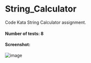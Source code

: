 # String_Calculator
Code Kata String Calculator assignment.

#### Number of tests: 8

#### Screenshot:
![image](https://github.com/erhnaks/String_Calculator/assets/97620234/267449fe-3afd-4ff3-8cc4-79628b8866b0)
